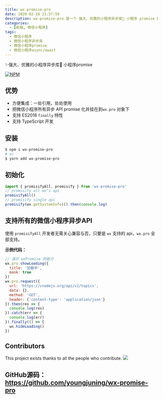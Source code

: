 ```yaml
---
title: wx-promise-pro
date: 2020-02-18 21:57:59
description: wx-promise-pro 是一个 强大、优雅的小程序异步库🚀 小程序 promise 插件
categories:
  - [前端, 微信小程序]
tags:
  - 微信小程序
  - 微信小程序异步库
  - 微信小程序promise
  - 微信小程序async/await
---
```


<ins class="adsbygoogle" style="display:block; text-align:center;"  data-ad-layout="in-article" data-ad-format="fluid" data-ad-client="ca-pub-7962287588031867" data-ad-slot="2542544532"></ins><script> (adsbygoogle = window.adsbygoogle || []).push({});</script>


✨强大、优雅的小程序异步库🚀 小程序promise

[![NPM](https://user-gold-cdn.xitu.io/2020/2/18/1705883821e962d8?w=297&h=45&f=png&s=3701)](https://nodei.co/npm/wx-promise-pro/)

## 优势

- 方便集成：一处引用，处处使用
- 把微信小程序所有异步 API promise 化并挂在到`wx.pro` 对象下
- 支持 ES2018 `finally` 特性
- 支持 TypeScript 开发

## 安装

```bash
$ npm i wx-promise-pro
# or
$ yarn add wx-promise-pro
```

## 初始化

```js
import { promisifyAll, promisify } from 'wx-promise-pro'
// promisify all wx‘s api
promisifyAll()
// promisify single api
promisify(wx.getSystemInfo)().then(console.log)
```

## 支持所有的微信小程序异步API

使用 `promisifyAll` 开发者无需关心兼容与否，只要是 `wx` 支持的 api，`wx.pro` 全部支持。

**示例代码：**

```js
// 演示 wxPromise 的能力
wx.pro.showLoading({
  title: '加载中',
  mask: true
})
wx.pro.request({
  url: 'https://cnodejs.org/api/v1/topics',
  data: {},
  method: 'GET',
  header: {'content-type': 'application/json'}
}).then(res => {
  console.log(res)
}).catch(err => {
  console.log(err)
}).finally(() => {
  wx.hideLoading()
})
```

## Contributors

This project exists thanks to all the people who contribute. <!--[[Contribute](CONTRIBUTING.md)].-->
<a href="https://github.com/youngjuning/wx-promise-pro/graphs/contributors"><img src="https://user-gold-cdn.xitu.io/2020/2/18/17058837fd8af7c9?w=890&h=74&f=svg&s=150945" /></a>

## GitHub源码：https://github.com/youngjuning/wx-promise-pro
